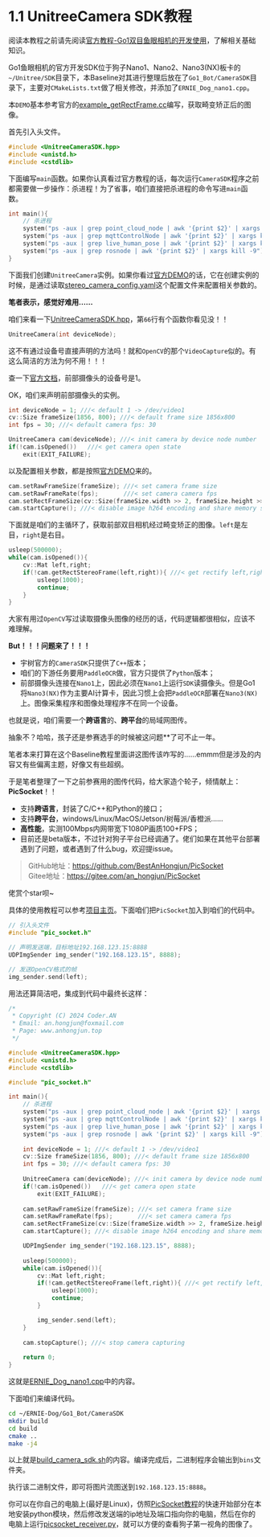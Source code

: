 # 1.1 UnitreeCamera SDK教程

阅读本教程之前请先阅读[官方教程-Go1双目鱼眼相机的开发使用](https://www.yuque.com/ironfatty/nly1un/rguxgz)，了解相关基础知识。

Go1鱼眼相机的官方开发SDK位于狗子Nano1、Nano2、Nano3(NX)板卡的`~/Unitree/SDK`目录下，本Baseline对其进行整理后放在了`Go1_Bot/CameraSDK`目录下，主要对`CMakeLists.txt`做了相关修改，并添加了`ERNIE_Dog_nano1.cpp`。

本`DEMO`基本参考官方的[example_getRectFrame.cc](../Go1_Bot/CameraSDK/examples/example_getRectFrame.cc)编写，获取畸变矫正后的图像。

首先引入头文件。

```cpp
#include <UnitreeCameraSDK.hpp>
#include <unistd.h>
#include <cstdlib>
```

下面编写`main`函数。如果你认真看过官方教程的话，每次运行`CameraSDK`程序之前都需要做一步操作：杀进程！为了省事，咱们直接把杀进程的命令写进`main`函数。

```cpp
int main(){
    // 杀进程
    system("ps -aux | grep point_cloud_node | awk '{print $2}' | xargs kill -9");
    system("ps -aux | grep mqttControlNode | awk '{print $2}' | xargs kill -9");
    system("ps -aux | grep live_human_pose | awk '{print $2}' | xargs kill -9");
    system("ps -aux | grep rosnode | awk '{print $2}' | xargs kill -9");
}
```

下面我们创建`UnitreeCamera`实例。如果你看过[官方DEMO](../Go1_Bot/CameraSDK/examples/example_getRectFrame.cc)的话，它在创建实例的时候，是通过读取[stereo_camera_config.yaml](../Go1_Bot/CameraSDK/stereo_camera_config.yaml)这个配置文件来配置相关参数的。

**笔者表示，感觉好难用……**

咱们来看一下[UnitreeCameraSDK.hpp](../Go1_Bot/CameraSDK/include/UnitreeCameraSDK.hpp)，第`66`行有个函数你看见没！！

```cpp
UnitreeCamera(int deviceNode);
```

这不有通过设备号直接声明的方法吗！就和`OpenCV`的那个`VideoCapture`似的。有这么简洁的方法为何不用！！！

查一下[官方文档](https://www.yuque.com/ironfatty/nly1un/rguxgz)，前部摄像头的设备号是1。

OK，咱们来声明前部摄像头的实例。

```cpp
int deviceNode = 1; ///< default 1 -> /dev/video1
cv::Size frameSize(1856, 800); ///< default frame size 1856x800
int fps = 30; ///< default camera fps: 30

UnitreeCamera cam(deviceNode); ///< init camera by device node number
if(!cam.isOpened())   ///< get camera open state
    exit(EXIT_FAILURE);
```

以及配置相关参数，都是按照[官方DEMO](../Go1_Bot/CameraSDK/examples/example_getRectFrame.cc)来的。

```cpp
cam.setRawFrameSize(frameSize); ///< set camera frame size
cam.setRawFrameRate(fps);       ///< set camera camera fps
cam.setRectFrameSize(cv::Size(frameSize.width >> 2, frameSize.height >> 1)); ///< set camera rectify frame size
cam.startCapture(); ///< disable image h264 encoding and share memory sharing
```

下面就是咱们的主循环了，获取前部双目相机经过畸变矫正的图像。`left`是左目，`right`是右目。

```cpp
usleep(500000);
while(cam.isOpened()){
    cv::Mat left,right;
    if(!cam.getRectStereoFrame(left,right)){ ///< get rectify left,right frame  
        usleep(1000);
        continue;
    }
}
```

大家有用过`OpenCV`写过读取摄像头图像的经历的话，代码逻辑都很相似，应该不难理解。

**But！！！问题来了！！！**

* 宇树官方的`CameraSDK`只提供了`C++`版本；
* 咱们的下游任务要用`PaddleOCR`做，官方只提供了`Python`版本；
* 前部摄像头连接在`Nano1`上，因此必须在`Nano1`上运行`SDK`读摄像头。但是Go1将`Nano3(NX)`作为主要AI计算卡，因此习惯上会把`PaddleOCR`部署在`Nano3(NX)`上。图像采集程序和图像处理程序不在同一个设备。

也就是说，咱们需要一个**跨语言**的、**跨平台**的局域网图传。

抽象不？哈哈，孩子还是参赛选手的时候被这问题**了可不止一年。

笔者本来打算在这个Baseline教程里面讲这图传该咋写的……emmm但是涉及的内容又有些偏离主题，好像又有些超纲。

于是笔者整理了一下之前参赛用的图传代码，给大家造个轮子，倾情献上：**PicSocket**！！

* 支持**跨语言**，封装了C/C++和Python的接口；
* 支持**跨平台**，windows/Linux/MacOS/Jetson/树莓派/香橙派……
* **高性能**，实测100Mbps内网带宽下1080P画质100+FPS；
* 目前还是beta版本，不过针对狗子平台已经调通了。佬们如果在其他平台部署遇到了问题，或者遇到了什么bug，欢迎提issue。

> GitHub地址：https://github.com/BestAnHongjun/PicSocket \
> Gitee地址：https://gitee.com/an_hongjun/PicSocket

佬赏个star呗~

具体的使用教程可以参考[项目主页](https://gitee.com/an_hongjun/PicSocket)。下面咱们把`PicSocket`加入到咱们的代码中。

```cpp
// 引入头文件
#include "pic_socket.h"

// 声明发送端，目标地址192.168.123.15:8888
UDPImgSender img_sender("192.168.123.15", 8888);

// 发送OpenCV格式的帧
img_sender.send(left);
```

用法还算简洁吧，集成到代码中最终长这样：

```cpp
/*
 * Copyright (C) 2024 Coder.AN
 * Email: an.hongjun@foxmail.com
 * Page: www.anhongjun.top
 */

#include <UnitreeCameraSDK.hpp>
#include <unistd.h>
#include <cstdlib>

#include "pic_socket.h"

int main(){
    // 杀进程
    system("ps -aux | grep point_cloud_node | awk '{print $2}' | xargs kill -9");
    system("ps -aux | grep mqttControlNode | awk '{print $2}' | xargs kill -9");
    system("ps -aux | grep live_human_pose | awk '{print $2}' | xargs kill -9");
    system("ps -aux | grep rosnode | awk '{print $2}' | xargs kill -9");
    
    int deviceNode = 1; ///< default 1 -> /dev/video1
    cv::Size frameSize(1856, 800); ///< default frame size 1856x800
    int fps = 30; ///< default camera fps: 30
    
    UnitreeCamera cam(deviceNode); ///< init camera by device node number
    if(!cam.isOpened())   ///< get camera open state
        exit(EXIT_FAILURE);
    
    cam.setRawFrameSize(frameSize); ///< set camera frame size
    cam.setRawFrameRate(fps);       ///< set camera camera fps
    cam.setRectFrameSize(cv::Size(frameSize.width >> 2, frameSize.height >> 1)); ///< set camera rectify frame size
    cam.startCapture(); ///< disable image h264 encoding and share memory sharing

    UDPImgSender img_sender("192.168.123.15", 8888);
    
    usleep(500000);
    while(cam.isOpened()){
        cv::Mat left,right;
        if(!cam.getRectStereoFrame(left,right)){ ///< get rectify left,right frame  
            usleep(1000);
            continue;
        }

        img_sender.send(left);
    }
    
    cam.stopCapture(); ///< stop camera capturing
    
    return 0;
}
```

这就是[ERNIE_Dog_nano1.cpp](../Go1_Bot/CameraSDK/ERNIE_Dog_nano1.cpp)中的内容。

下面咱们来编译代码。

```sh
cd ~/ERNIE-Dog/Go1_Bot/CameraSDK
mkdir build
cd build
cmake ..
make -j4
```

以上就是[build_camera_sdk.sh](../Go1_Bot/build_camera_sdk.sh)的内容。编译完成后，二进制程序会输出到`bins`文件夹。

执行该二进制文件，即可将图片流图送到`192.168.123.15:8888`。

你可以在你自己的电脑上(最好是Linux)，仿照[PicSocket教程](https://gitee.com/an_hongjun/PicSocket)的快速开始部分在本地安装python模块，然后修改发送端的ip地址及端口指向你的电脑，然后在你的电脑上运行[picsocket_receiver.py](https://gitee.com/an_hongjun/PicSocket/blob/v0.0.2/example/python/picsocket_receiver.py)，就可以方便的查看狗子第一视角的图像了。
